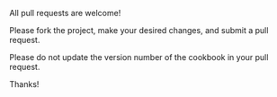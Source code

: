 All pull requests are welcome!

Please fork the project, make your desired changes, and submit a pull request.

Please do not update the version number of the cookbook in your pull request.

Thanks!
